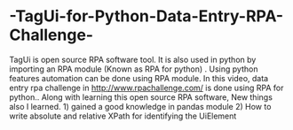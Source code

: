 # -TagUi-for-Python-Data-Entry-RPA-Challenge-
TagUi is open source RPA software tool. It is also used in python by importing an RPA module (Known as RPA for python)  . Using python features automation can be done using RPA module.   In this video, data entry rpa challenge in http://www.rpachallenge.com/ is done using RPA for python..  Along with learning this open source RPA software, New things also I learned. 1) gained a good knowledge  in pandas module 2) How to write absolute and relative XPath for identifying the UiElement
